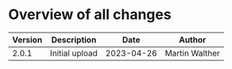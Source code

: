 # Overview of all changes

Version | Description | Date | Author
-|-|-|-
2.0.1 | Initial upload | 2023-04-26 | Martin Walther
